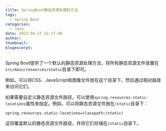 ```yaml
---
title: SpringBoot静态资源处理的方法
tags:
  - Spring Boot
categories:
  - Java
date: 2023-04-27 15:17:40
author:
thumbnail:
blogexcerpt:
---
```

Spring Boot提供了一个默认的静态资源处理方法，将所有静态资源文件放置在`src/main/resources/static`目录下即可。

例如，可以将CSS、JavaScript和图像文件放在这个目录下，然后通过相对路径来访问它们。

如果需要自定义静态资源文件路径，可以使用`spring.resources.static-locations`属性来指定。例如，可以将静态资源文件放在`/static`目录下：

```
spring.resources.static-locations=classpath:/static/
```

这将覆盖默认的静态资源文件路径，并将它们存储在`/static`目录下。

